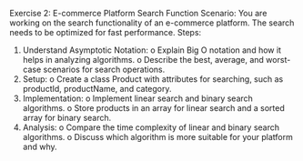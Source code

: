 
Exercise 2: E-commerce Platform Search Function
Scenario: 
You are working on the search functionality of an e-commerce platform. The search needs to be optimized for fast performance.
Steps:
1.	Understand Asymptotic Notation:
o	Explain Big O notation and how it helps in analyzing algorithms.
o	Describe the best, average, and worst-case scenarios for search operations.
2.	Setup:
o	Create a class Product with attributes for searching, such as productId, productName, and category.
3.	Implementation:
o	Implement linear search and binary search algorithms.
o	Store products in an array for linear search and a sorted array for binary search.
4.	Analysis:
o	Compare the time complexity of linear and binary search algorithms.
o	Discuss which algorithm is more suitable for your platform and why.

